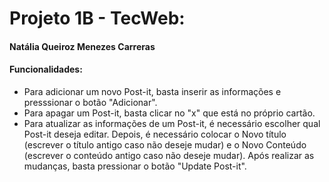 # Projeto 1B - TecWeb:
#### Natália Queiroz Menezes Carreras

#### Funcionalidades:
  - Para adicionar um novo Post-it, basta inserir as informações e presssionar o botão "Adicionar".
  - Para apagar um Post-it, basta clicar no "x" que está no próprio cartão.
  - Para atualizar as informações de um Post-it, é necessário escolher qual Post-it deseja editar. Depois, é necessário colocar o Novo título (escrever o título antigo caso não deseje mudar) e o Novo Conteúdo (escrever o conteúdo antigo caso não deseje mudar). Após realizar as mudanças, basta pressionar o botão "Update Post-it".
